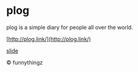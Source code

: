 # plog

plog is a simple diary for people all over the world.

[http://plog.link/](http://plog.link/)

[slide](http://go-talks.appspot.com/github.com/funnythingz/plog/slide/present.slide)

&copy; funnythingz
